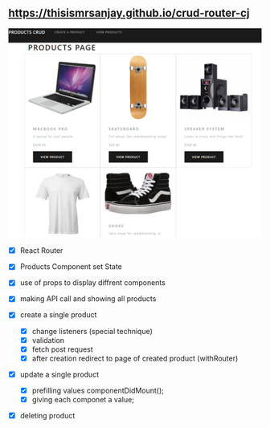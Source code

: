 ## https://thisismrsanjay.github.io/crud-router-cj

![git hub ](https://github.com/thisismrsanjay/crud-router-cj/blob/master/Capture.PNG)

* [x] React Router
* [x] Products Component set State
* [x] use of props to display diffrent components 

* [x]  making API call and showing all products


* [x] create a single product
    * [x] change listeners (special technique)
    * [x] validation
    * [x] fetch post request
    * [x] after creation redirect to page of created product (withRouter)

* [x] update a single product
    * [x] prefilling values componentDidMount();
    * [x] giving each componet a value;

* [x] deleting product